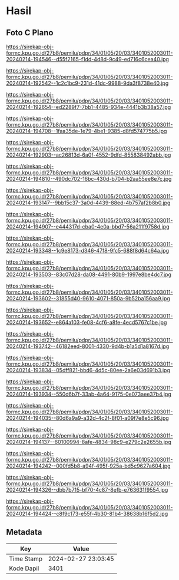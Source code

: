 # Hasil

## Foto C Plano

https://sirekap-obj-formc.kpu.go.id/27b8/pemilu/pdpr/34/01/05/20/03/3401052003011-20240214-194546--d55f2165-f1dd-4d8d-9c49-ed716c6cea40.jpg

https://sirekap-obj-formc.kpu.go.id/27b8/pemilu/pdpr/34/01/05/20/03/3401052003011-20240214-192542--1c2c1bc9-231d-41dc-9988-9da3f8738e40.jpg

https://sirekap-obj-formc.kpu.go.id/27b8/pemilu/pdpr/34/01/05/20/03/3401052003011-20240214-192654--ed2289f7-7bb1-4485-934e-4441b3b38a57.jpg

https://sirekap-obj-formc.kpu.go.id/27b8/pemilu/pdpr/34/01/05/20/03/3401052003011-20240214-194708--1faa35de-1e79-4be1-9385-d8fd574775b5.jpg

https://sirekap-obj-formc.kpu.go.id/27b8/pemilu/pdpr/34/01/05/20/03/3401052003011-20240214-192903--ac26813d-6a0f-4552-9dfd-855838492abb.jpg

https://sirekap-obj-formc.kpu.go.id/27b8/pemilu/pdpr/34/01/05/20/03/3401052003011-20240214-194810--490dc702-16bc-430d-b704-b2aa55ee8e7c.jpg

https://sirekap-obj-formc.kpu.go.id/27b8/pemilu/pdpr/34/01/05/20/03/3401052003011-20240214-193147--9bb15c37-3a0d-4439-88ed-4b757af2b8b0.jpg

https://sirekap-obj-formc.kpu.go.id/27b8/pemilu/pdpr/34/01/05/20/03/3401052003011-20240214-194907--e444317d-cba0-4e0a-bbd7-56a211f9758d.jpg

https://sirekap-obj-formc.kpu.go.id/27b8/pemilu/pdpr/34/01/05/20/03/3401052003011-20240214-193348--1c9e8173-d346-47f8-9fc5-688f8d64c64a.jpg

https://sirekap-obj-formc.kpu.go.id/27b8/pemilu/pdpr/34/01/05/20/03/3401052003011-20240214-193503--83c07d28-da08-4491-80b9-1997e8be4dc7.jpg

https://sirekap-obj-formc.kpu.go.id/27b8/pemilu/pdpr/34/01/05/20/03/3401052003011-20240214-193602--31855d40-9610-4071-850a-9b52ba156aa9.jpg

https://sirekap-obj-formc.kpu.go.id/27b8/pemilu/pdpr/34/01/05/20/03/3401052003011-20240214-193652--e864a103-fe08-4cf6-a8fe-4ecd5767c1be.jpg

https://sirekap-obj-formc.kpu.go.id/27b8/pemilu/pdpr/34/01/05/20/03/3401052003011-20240214-193742--46182eed-8001-4330-9d4b-b1a5d1a8167d.jpg

https://sirekap-obj-formc.kpu.go.id/27b8/pemilu/pdpr/34/01/05/20/03/3401052003011-20240214-193834--05dff821-bbd6-4d5c-80ee-2a6e03d691b3.jpg

https://sirekap-obj-formc.kpu.go.id/27b8/pemilu/pdpr/34/01/05/20/03/3401052003011-20240214-193934--550d6b7f-33ab-4a64-9175-0e073aee37b4.jpg

https://sirekap-obj-formc.kpu.go.id/27b8/pemilu/pdpr/34/01/05/20/03/3401052003011-20240214-194035--80d6a9a9-a32d-4c2f-8f01-a09f7e8e5c96.jpg

https://sirekap-obj-formc.kpu.go.id/27b8/pemilu/pdpr/34/01/05/20/03/3401052003011-20240214-194137--60100994-8afe-4834-98c9-e279c2e2655b.jpg

https://sirekap-obj-formc.kpu.go.id/27b8/pemilu/pdpr/34/01/05/20/03/3401052003011-20240214-194242--000fd5b8-a94f-495f-925a-bd5c9627a604.jpg

https://sirekap-obj-formc.kpu.go.id/27b8/pemilu/pdpr/34/01/05/20/03/3401052003011-20240214-194326--dbb7b715-bf70-4c87-8efb-e763631f9554.jpg

https://sirekap-obj-formc.kpu.go.id/27b8/pemilu/pdpr/34/01/05/20/03/3401052003011-20240214-194424--c8f9c173-e55f-4b30-81b4-38638b16f5d2.jpg


## Metadata

| Key        | Value               |
| ---------- | ------------------- |
| Time Stamp | 2024-02-27 23:03:45 |
| Kode Dapil | 3401                |




